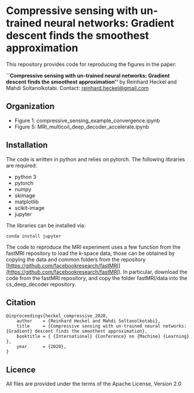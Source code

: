 # Compressive sensing with un-trained neural networks: Gradient descent finds the smoothest approximation

This repository provides code for reproducing the figures in the  paper:

**``Compressive sensing with un-trained neural networks: Gradient descent finds the smoothest approximation''** by Reinhard Heckel and Mahdi Soltanolkotabi. Contact: [reinhard.heckel@gmail.com](reinhard.heckel@gmail.com)


## Organization

- Figure 1: compressive_sensing_example_convergence.ipynb
- Figure 5: MRI_multicoil_deep_decoder_accelerate.ipynb

## Installation

The code is written in python and relies on pytorch. The following libraries are required: 
- python 3
- pytorch
- numpy
- skimage
- matplotlib
- scikit-image
- jupyter

The libraries can be installed via:
```
conda install jupyter
```

The code to reproduce the MRI experiment uses a few function from the fastMRI repository to load the k-space data, those can be obtained by copying the data and common folders from the repository [https://github.com/facebookresearch/fastMRI](https://github.com/facebookresearch/fastMRI). In particular, download the code from the fastMRI repository, and copy the folder fastMRI/data into the cs_deep_decoder repository.

## Citation
```
@inproceedings{heckel_compressive_2020,
    author    = {Reinhard Heckel and Mahdi Soltanolkotabi},
    title     = {Compressive sensing with un-trained neural networks: {Gradient} descent finds the smoothest approximation},
    booktitle = { {International} {Conference} on {Machine} {Learning} },
    year      = {2020},
}
```

## Licence

All files are provided under the terms of the Apache License, Version 2.0
